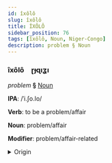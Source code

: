 ```yaml
---
id: îxôlô
slug: îxôlô
title: ÎXÔLÔ
sidebar_position: 76
tags: [îxôlô, Noun, Niger-Congo]
description: problem § Noun
---
```


### îxôlô&emsp;<span kind="abugida">ɽɟɋıʓı</span>

*problem* **§** [Noun](../../tags/Noun)

**IPA**: /ˈi.ʃo.lo/

**Verb**: to be a problem/affair

**Noun**: problem/affair

**Modifier**: problem/affair-related

<details>
    <summary>Origin</summary>
    Yoruba iṣoro /ì.ʃò.ɾō/<br/>
    <em>Niger-Congo Language Family</em>
</details>